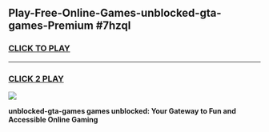 
## Play-Free-Online-Games-unblocked-gta-games-Premium #7hzql
<h3>
<a href="https://premium.freeplayer.one?title=unblocked-gta-games&ref=8M">CLICK TO PLAY</a></h3>
<hr>

<h3>
<a href="https://premium.freeplayer.one?title=unblocked-gta-games&ref=8M">CLICK 2 PLAY</a>
  
</h3>

<a href="https://premium.freeplayer.one?title=unblocked-gta-games&ref=8M"><img src="https://clearcache.store/games.png"></a>


**unblocked-gta-games games unblocked: Your Gateway to Fun and Accessible Online Gaming**
